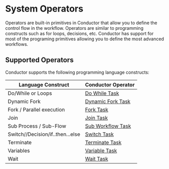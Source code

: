 # System Operators

Operators are built-in primitives in Conductor that allow you to define the control flow in the workflow.
Operators are similar to programming constructs such as for loops, decisions, etc.
Conductor has support for most of the programing primitives allowing you to define the most advanced workflows.

## Supported Operators
Conductor supports the following programming language constructs: 

| Language Construct               | Conductor Operator                                          |
|----------------------------------|-------------------------------------------------------------|
| Do/While or Loops                | [Do While Task](../reference-docs/do-while-task.md)         |
| Dynamic Fork                     | [Dynamic Fork Task](../reference-docs/dynamic-fork-task.md) |
| Fork / Parallel execution        | [Fork Task](../reference-docs/fork-task.md)                 | 
| Join                             | [Join Task](../reference-docs/join-task.md)                 |
| Sub Process / Sub-Flow           | [Sub Workflow Task](../reference-docs/sub-workflow-task.md) |
| Switch//Decision/if..then...else | [Switch Task](../reference-docs/switch-task.md)             |
| Terminate                        | [Terminate Task](../reference-docs/terminate-task.md)       |
| Variables                        | [Variable Task](../reference-docs/set-variable-task.md)     |
| Wait                             | [Wait Task](../reference-docs/wait-task.md)                 |
